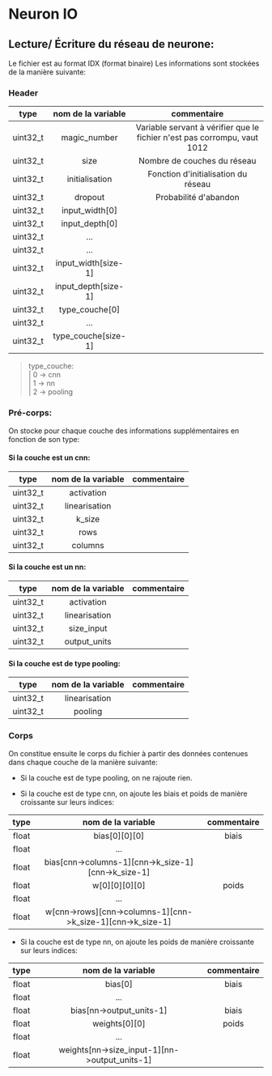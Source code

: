 # Neuron IO

## Lecture/ Écriture du réseau de neurone:
Le fichier est au format IDX (format binaire)
Les informations sont stockées de la manière suivante:

### Header
type | nom de la variable | commentaire
:---:|:---:|:---:
uint32_t|magic_number|Variable servant à vérifier que le fichier n'est pas corrompu, vaut 1012
uint32_t|size|Nombre de couches du réseau
uint32_t|initialisation|Fonction d'initialisation du réseau
uint32_t|dropout|Probabilité d'abandon
uint32_t|input_width[0]|
uint32_t|input_depth[0]|
uint32_t|...|
uint32_t|...|
uint32_t|input_width[size-1]|
uint32_t|input_depth[size-1]|
uint32_t|type_couche[0]|
uint32_t|...|
uint32_t|type_couche[size-1]|

> type_couche:  
> | 0 -> cnn  
> | 1 -> nn  
> | 2 -> pooling

### Pré-corps:

On stocke pour chaque couche des informations supplémentaires en fonction de son type:

#### Si la couche est un cnn:
type | nom de la variable | commentaire
:---:|:---:|:---:
uint32_t|activation|
uint32_t|linearisation|
uint32_t|k_size|
uint32_t|rows|
uint32_t|columns|

#### Si la couche est un nn:
type | nom de la variable | commentaire
:---:|:---:|:---:
uint32_t|activation|
uint32_t|linearisation|
uint32_t|size_input|
uint32_t|output_units|

#### Si la couche est de type pooling:
type | nom de la variable | commentaire
:---:|:---:|:---:
uint32_t|linearisation|
uint32_t|pooling|


### Corps
On constitue ensuite le corps du fichier à partir des données contenues dans chaque couche de la manière suivante:

- Si la couche est de type pooling, on ne rajoute rien.

- Si la couche est de type cnn, on ajoute les biais et poids de manière croissante sur leurs indices:

type | nom de la variable | commentaire
:---:|:---:|:---:
float|bias[0][0][0]|biais
float|...|
float|bias[cnn->columns-1][cnn->k_size-1][cnn->k_size-1]|
float|w[0][0][0][0]|poids
float|...|
float|w[cnn->rows][cnn->columns-1][cnn->k_size-1][cnn->k_size-1]|

- Si la couche est de type nn, on ajoute les poids de manière croissante sur leurs indices:

type | nom de la variable | commentaire
:---:|:---:|:---:
float|bias[0]|biais
float|...|
float|bias[nn->output_units-1]|biais
float|weights[0][0]|poids
float|...|
float|weights[nn->size_input-1][nn->output_units-1]|
